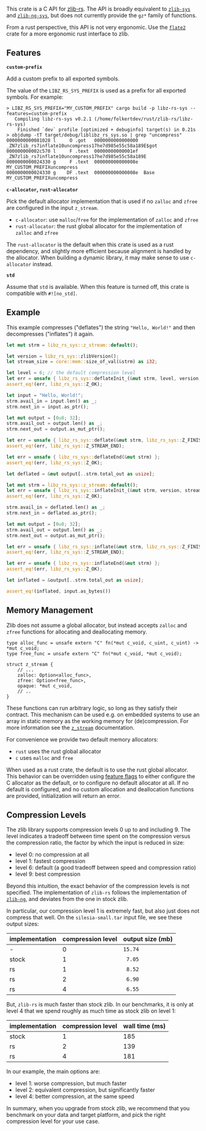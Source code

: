 This crate is a C API for [zlib-rs](https://docs.rs/zlib-rs/latest/zlib_rs/). The API is broadly equivalent to [`zlib-sys`](https://docs.rs/libz-sys/latest/libz_sys/) and [`zlib-ng-sys`](https://docs.rs/libz-ng-sys/latest/libz_ng_sys/), but does not currently provide the `gz*` family of functions.

From a rust perspective, this API is not very ergonomic. Use the [`flate2`](https://crates.io/crates/flate2) crate for a more
ergonomic rust interface to zlib.

## Features

**`custom-prefix`**

Add a custom prefix to all exported symbols.

The value of the `LIBZ_RS_SYS_PREFIX` is used as a prefix for all exported symbols. For example:

```ignore
> LIBZ_RS_SYS_PREFIX="MY_CUSTOM_PREFIX" cargo build -p libz-rs-sys --features=custom-prefix
   Compiling libz-rs-sys v0.2.1 (/home/folkertdev/rust/zlib-rs/libz-rs-sys)
    Finished `dev` profile [optimized + debuginfo] target(s) in 0.21s
> objdump -tT target/debug/liblibz_rs_sys.so | grep "uncompress"
0000000000081028 l     O .got	0000000000000000              _ZN7zlib_rs7inflate10uncompress17he7d985e55c58a189E$got
000000000002c570 l     F .text	00000000000001ef              _ZN7zlib_rs7inflate10uncompress17he7d985e55c58a189E
0000000000024330 g     F .text	000000000000008e              MY_CUSTOM_PREFIXuncompress
0000000000024330 g    DF .text	000000000000008e  Base        MY_CUSTOM_PREFIXuncompress
```

**`c-allocator`, `rust-allocator`**

Pick the default allocator implementation that is used if no `zalloc` and `zfree` are configured in the input `z_stream`.

- `c-allocator`: use `malloc`/`free` for the implementation of `zalloc` and `zfree`
- `rust-allocator`: the rust global allocator for the implementation of `zalloc` and `zfree`

The `rust-allocator` is the default when this crate is used as a rust dependency, and slightly more efficient because alignment is handled by the allocator. When building a dynamic library, it may make sense to use `c-allocator` instead.

**`std`**

Assume that `std` is available. When this feature is turned off, this crate is compatible with `#![no_std]`.

## Example

This example compresses ("deflates") the string `"Hello, World!"` and then decompresses
("inflates") it again.

```rust
let mut strm = libz_rs_sys::z_stream::default();

let version = libz_rs_sys::zlibVersion();
let stream_size = core::mem::size_of_val(&strm) as i32;

let level = 6; // the default compression level
let err = unsafe { libz_rs_sys::deflateInit_(&mut strm, level, version, stream_size) };
assert_eq!(err, libz_rs_sys::Z_OK);

let input = "Hello, World!";
strm.avail_in = input.len() as _;
strm.next_in = input.as_ptr();

let mut output = [0u8; 32];
strm.avail_out = output.len() as _;
strm.next_out = output.as_mut_ptr();

let err = unsafe { libz_rs_sys::deflate(&mut strm, libz_rs_sys::Z_FINISH) };
assert_eq!(err, libz_rs_sys::Z_STREAM_END);

let err = unsafe { libz_rs_sys::deflateEnd(&mut strm) };
assert_eq!(err, libz_rs_sys::Z_OK);

let deflated = &mut output[..strm.total_out as usize];

let mut strm = libz_rs_sys::z_stream::default();
let err = unsafe { libz_rs_sys::inflateInit_(&mut strm, version, stream_size) };
assert_eq!(err, libz_rs_sys::Z_OK);

strm.avail_in = deflated.len() as _;
strm.next_in = deflated.as_ptr();

let mut output = [0u8; 32];
strm.avail_out = output.len() as _;
strm.next_out = output.as_mut_ptr();

let err = unsafe { libz_rs_sys::inflate(&mut strm, libz_rs_sys::Z_FINISH) };
assert_eq!(err, libz_rs_sys::Z_STREAM_END);

let err = unsafe { libz_rs_sys::inflateEnd(&mut strm) };
assert_eq!(err, libz_rs_sys::Z_OK);

let inflated = &output[..strm.total_out as usize];

assert_eq!(inflated, input.as_bytes())
```

## Memory Management

Zlib does not assume a global allocator, but instead accepts `zalloc` and `zfree` functions for allocating and deallocating memory.

```rust,ignore
type alloc_func = unsafe extern "C" fn(*mut c_void, c_uint, c_uint) -> *mut c_void;
type free_func = unsafe extern "C" fn(*mut c_void, *mut c_void);

struct z_stream {
    // ...
    zalloc: Option<alloc_func>,
    zfree: Option<free_func>,
    opaque: *mut c_void,
    // ..
}
```

These functions can run arbitrary logic, so long as they satisfy their contract. This mechanism can be used e.g. on embedded systems to use an array in static memory as the working memory for (de)compression. For more information see the [`z_stream`](https://docs.rs/zlib-rs/latest/zlib_rs/c_api/struct.z_stream.html) documentation.

For convenience we provide two default memory allocators:

- `rust` uses the rust global allocator
- `c` uses `malloc` and `free`

When used as a rust crate, the default is to use the rust global allocator. This behavior can be overridden using [feature flags](#features) to either configure the C allocator as the default, or to configure no default allocator at all. If no default is configured, and no custom allocation and deallocation functions are provided, initialization will return an error.

## Compression Levels

The zlib library supports compression levels 0 up to and including 9. The level indicates a tradeoff between time spent on the compression versus the compression ratio, the factor by which the input is reduced in size:

- level 0: no compression at all
- level 1: fastest compression
- level 6: default (a good tradeoff between speed and compression ratio)
- level 9: best compression

Beyond this intuition, the exact behavior of the compression levels is not specified. The implementation of `zlib-rs` follows the implementation of [`zlib-ng`](https://github.com/zlib-ng/zlib-ng), and deviates from the one in stock zlib.

In particular, our compression level 1 is extremely fast, but also just does not compress that well. On the `silesia-small.tar` input file, we see these output sizes:

| implementation | compression level | output size (mb) |
| --- | --- | --- |
| -     | 0 | `15.74` |
| stock | 1 | ` 7.05` |
| rs    | 1 | ` 8.52` |
| rs    | 2 | ` 6.90` |
| rs    | 4 | ` 6.55` |

But, `zlib-rs` is much faster than stock zlib. In our benchmarks, it is only at level 4 that we spend roughly as much time as stock zlib on level 1:

| implementation | compression level | wall time (ms) |
| --- | --- | --- |
| stock | 1 | 185 |
| rs | 2 | 139 |
| rs | 4 | 181 |

In our example, the main options are:

- level 1: worse compression, but much faster
- level 2: equivalent compression, but significantly faster
- level 4: better compression, at the same speed

In summary, when you upgrade from stock zlib, we recommend that you benchmark on your data and target platform, and pick the right compression level for your use case.
